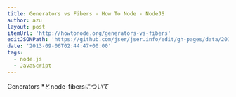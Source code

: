 ```yaml
---
title: Generators vs Fibers - How To Node - NodeJS
author: azu
layout: post
itemUrl: 'http://howtonode.org/generators-vs-fibers'
editJSONPath: 'https://github.com/jser/jser.info/edit/gh-pages/data/2013/09/index.json'
date: '2013-09-06T02:44:47+00:00'
tags:
  - node.js
  - JavaScript
---
```

Generators *とnode-fibersについて
